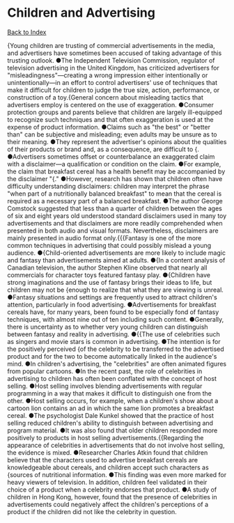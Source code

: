 # Children and Advertising
[Back to Index](https://github.com/windows10010/tpoExtractor/blob/master/README.md)

{Young children are trusting of commercial advertisements in the media, and advertisers have sometimes been accused of taking advantage of this trusting outlook. ●The Independent Television Commission, regulator of television advertising in the United Kingdom, has criticized advertisers for "misleadingness"—creating a wrong impression either intentionally or unintentionally—in an effort to control advertisers' use of techniques that make it difficult for children to judge the true size, action, performance, or construction of a toy.{General concern about misleading tactics that advertisers employ is centered on the use of exaggeration. ●Consumer protection groups and parents believe that children are largely ill-equipped to recognize such techniques and that often exaggeration is used at the expense of product information. ●Claims such as "the best" or "better than" can be subjective and misleading; even adults may be unsure as to their meaning. ●They represent the advertiser's opinions about the qualities of their products or brand and, as a consequence, are difficult to {. ●Advertisers sometimes offset or counterbalance an exaggerated claim with a disclaimer—a qualification or condition on the claim. ●For example, the claim that breakfast cereal has a health benefit may be accompanied by the disclaimer "{." ●However, research has shown that children often have difficulty understanding disclaimers: children may interpret the phrase "when part of a nutritionally balanced breakfast" to mean that the cereal is required as a necessary part of a balanced breakfast. ●The author George Comstock suggested that less than a quarter of children between the ages of six and eight years old understood standard disclaimers used in many toy advertisements and that disclaimers are more readily comprehended when presented in both audio and visual formats. Nevertheless, disclaimers are mainly presented in audio format only.{{{Fantasy is one of the more common techniques in advertising that could possibly mislead a young audience. ●{Child-oriented advertisements are more likely to include magic
and fantasy than advertisements aimed at adults. ●{In a content analysis of Canadian television, the author Stephen Kline observed that nearly all 
commercials for character toys featured fantasy play. ●{Children have strong imaginations and the use of fantasy brings their ideas to life, but children may not be 
{enough to realize that what they are viewing is unreal. ●Fantasy situations and settings are frequently used to attract children's attention, particularly in food advertising. ●Advertisements for breakfast cereals have, for many years, been found to be especially fond of fantasy techniques, with almost nine out of ten including such content. ●Generally, 
there is uncertainty as to whether very young children can distinguish between fantasy and reality in advertising. ●{{The use of celebrities such as singers and movie stars is common in advertising. ●The intention is for the positively perceived {of the celebrity to be transferred to the advertised product and for the two to become automatically linked in the audience's mind. ●In children's advertising, the "celebrities" are often animated figures from popular cartoons. ●In the recent past, the role of celebrities in advertising to children has often been conflated with the concept of host selling. ●Host selling involves blending advertisements with regular programming in a way that makes it difficult to distinguish one from the other. ●Host selling occurs, for example, when a children's show about a cartoon lion contains an ad in which the same lion promotes a breakfast cereal. ●The psychologist Dale Kunkel showed that the practice of host selling reduced children's ability to distinguish between advertising and program material. ●It was also found that older children responded more positively to products in host selling advertisements.{{Regarding the appearance of celebrities in advertisements that do not involve host selling, the evidence is mixed. ●Researcher Charles Atkin found that children believe that the characters used to advertise breakfast cereals are knowledgeable about cereals, and children accept such characters as {sources of nutritional information. ●This finding was even more marked for heavy viewers of television. In addition, children feel validated in their choice of a product when a celebrity endorses that product. ●A study of children in Hong Kong, however, found that the presence of celebrities in advertisements could negatively affect the children's perceptions of a product if the children did not like the celebrity in question.